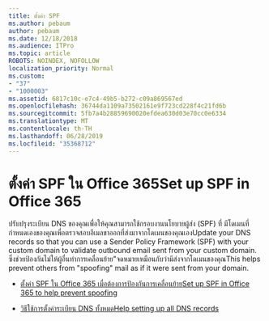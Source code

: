 ```yaml
---
title: ตั้งค่า SPF
ms.author: pebaum
author: pebaum
ms.date: 12/18/2018
ms.audience: ITPro
ms.topic: article
ROBOTS: NOINDEX, NOFOLLOW
localization_priority: Normal
ms.custom:
- "37"
- "1000003"
ms.assetid: 6817c10c-e7c4-49b5-b272-c09a869567ed
ms.openlocfilehash: 36744da1109a73502161e9f723cd228f4c21fd6b
ms.sourcegitcommit: 5fb7a4b28859690020efdea630d03e70cc0e6334
ms.translationtype: MT
ms.contentlocale: th-TH
ms.lasthandoff: 06/28/2019
ms.locfileid: "35368712"
---
```

# <a name="set-up-spf-in-office-365"></a><span data-ttu-id="1fae5-102">ตั้งค่า SPF ใน Office 365</span><span class="sxs-lookup"><span data-stu-id="1fae5-102">Set up SPF in Office 365</span></span>

<span data-ttu-id="1fae5-103">ปรับปรุงระเบียน DNS ของคุณเพื่อให้คุณสามารถใช้กรอบงานนโยบายผู้ส่ง (SPF) ที่ มีโดเมนที่กำหนดเองของคุณเพื่อตรวจสอบอีเมลขาออกที่ส่งมาจากโดเมนของคุณเอง</span><span class="sxs-lookup"><span data-stu-id="1fae5-103">Update your DNS records so that you can use a Sender Policy Framework (SPF) with your custom domain to validate outbound email sent from your custom domain.</span></span> <span data-ttu-id="1fae5-104">ซึ่งช่วยป้องกันไม่ให้ผู้อื่นทำการเคลื่อนย้าย"จดหมายเหมือนกับว่ามีส่งจากโดเมนของคุณ</span><span class="sxs-lookup"><span data-stu-id="1fae5-104">This helps prevent others from "spoofing" mail as if it were sent from your domain.</span></span>
  
- [<span data-ttu-id="1fae5-105">ตั้งค่า SPF ใน Office 365 เมื่อต้องการป้องกันการเคลื่อนย้าย</span><span class="sxs-lookup"><span data-stu-id="1fae5-105">Set up SPF in Office 365 to help prevent spoofing</span></span>](https://docs.microsoft.com/office365/SecurityCompliance/set-up-spf-in-office-365-to-help-prevent-spoofing)

- [<span data-ttu-id="1fae5-106">วิธีใช้การตั้งค่าระเบียน DNS ทั้งหมด</span><span class="sxs-lookup"><span data-stu-id="1fae5-106">Help setting up all DNS records</span></span>](https://docs.microsoft.com/office365/admin/get-help-with-domains/create-dns-records-at-any-dns-hosting-provider)
